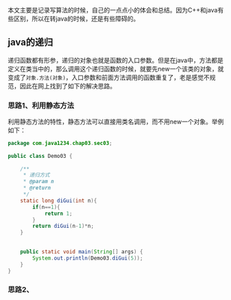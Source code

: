 本文主要是记录写算法的时候，自己的一点点小的体会和总结。因为C++和java有些区别，所以在转java的时候，还是有些障碍的。
## java的递归
递归函数都有形参，递归的对象也就是函数的入口参数。但是在java中，方法都是定义在类当中的，那么调用这个递归函数的时候，就要先new一个该类的对象，就变成了`对象.方法(对象)`，入口参数和前面方法调用的函数重复了，老是感觉不规范，因此在网上找到了如下的解决思路。
### 思路1、利用静态方法
利用静态方法的特性，静态方法可以直接用类名调用，而不用new一个对象。举例如下：  
```java
package com.java1234.chap03.sec03;
 
public class Demo03 {
 
    /**
     * 递归方式
     * @param n
     * @return
     */
    static long diGui(int n){
        if(n==1){
            return 1;
        }
        return diGui(n-1)*n;
    }
     
     
    public static void main(String[] args) {
        System.out.println(Demo03.diGui(5));
    }
}
```

### 思路2、